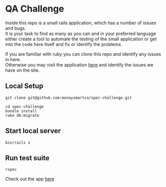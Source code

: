 # QA Challenge

Inside this repo is a small rails application, which has a number of issues and bugs.  
It is your task to find as many as you can and in your preferred language either create a tool to
automate the testing of the small application or get into the code here itself and fix or identify
the problems.  

If you are familiar with ruby you can clone this repo and identify any issues in here.  
Otherwise you may visit the application [here](https://spec-challenge.herokuapp.com/) and identify
the issues we have on the site.  

## Local Setup
```
git clone git@github.com:moneysmartco/spec-challenge.git

cd spec-challenge
bundle install
rake db:migrate
```

## Start local server
```
bin/rails s
```

## Run test suite
```
rspec
```

Check out the app [here](https://spec-challenge.herokuapp.com/)
